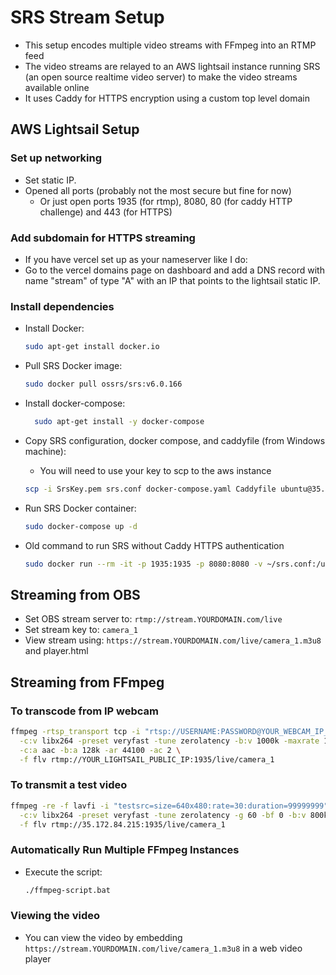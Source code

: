 # SRS Stream Setup

- This setup encodes multiple video streams with FFmpeg into an RTMP feed
- The video streams are relayed to an AWS lightsail instance running SRS (an open source realtime video server) to make the video streams available online
- It uses Caddy for HTTPS encryption using a custom top level domain

## AWS Lightsail Setup

### Set up networking

- Set static IP.
- Opened all ports (probably not the most secure but fine for now)
  - Or just open ports 1935 (for rtmp), 8080, 80 (for caddy HTTP challenge) and 443 (for HTTPS)

### Add subdomain for HTTPS streaming

- If you have vercel set up as your nameserver like I do:
- Go to the vercel domains page on dashboard and add a DNS record with name "stream" of type "A" with an IP that points to the lightsail static IP.

### Install dependencies

- Install Docker:
  ```bash
  sudo apt-get install docker.io
  ```
- Pull SRS Docker image:
  ```bash
  sudo docker pull ossrs/srs:v6.0.166
  ```
- Install docker-compose:
  ```bash
    sudo apt-get install -y docker-compose
  ```
- Copy SRS configuration, docker compose, and caddyfile (from Windows machine):
  - You will need to use your key to scp to the aws instance
  ```bash
  scp -i SrsKey.pem srs.conf docker-compose.yaml Caddyfile ubuntu@35.172.84.215:~
  ```
- Run SRS Docker container:

  ```bash
  sudo docker-compose up -d
  ```

- Old command to run SRS without Caddy HTTPS authentication
  ```bash
  sudo docker run --rm -it -p 1935:1935 -p 8080:8080 -v ~/srs.conf:/usr/local/srs/conf/srs.conf ossrs/srs:v6.0.166 ./objs/srs -c /usr/local/srs/conf/srs.conf
  ```

## Streaming from OBS

- Set OBS stream server to: `rtmp://stream.YOURDOMAIN.com/live`
- Set stream key to: `camera_1`
- View stream using: `https://stream.YOURDOMAIN.com/live/camera_1.m3u8` and player.html

## Streaming from FFmpeg

### To transcode from IP webcam

```bash
ffmpeg -rtsp_transport tcp -i "rtsp://USERNAME:PASSWORD@YOUR_WEBCAM_IP_X:PORT/PATH" \
  -c:v libx264 -preset veryfast -tune zerolatency -b:v 1000k -maxrate 1200k -bufsize 2000k \
  -c:a aac -b:a 128k -ar 44100 -ac 2 \
  -f flv rtmp://YOUR_LIGHTSAIL_PUBLIC_IP:1935/live/camera_1
```

### To transmit a test video

```bash
ffmpeg -re -f lavfi -i "testsrc=size=640x480:rate=30:duration=99999999" \
  -c:v libx264 -preset veryfast -tune zerolatency -g 60 -bf 0 -b:v 800k -maxrate 900k -bufsize 1800k \
  -f flv rtmp://35.172.84.215:1935/live/camera_1
```

### Automatically Run Multiple FFmpeg Instances

- Execute the script:
  ```bash
  ./ffmpeg-script.bat
  ```

### Viewing the video

- You can view the video by embedding `https://stream.YOURDOMAIN.com/live/camera_1.m3u8` in a web video player
